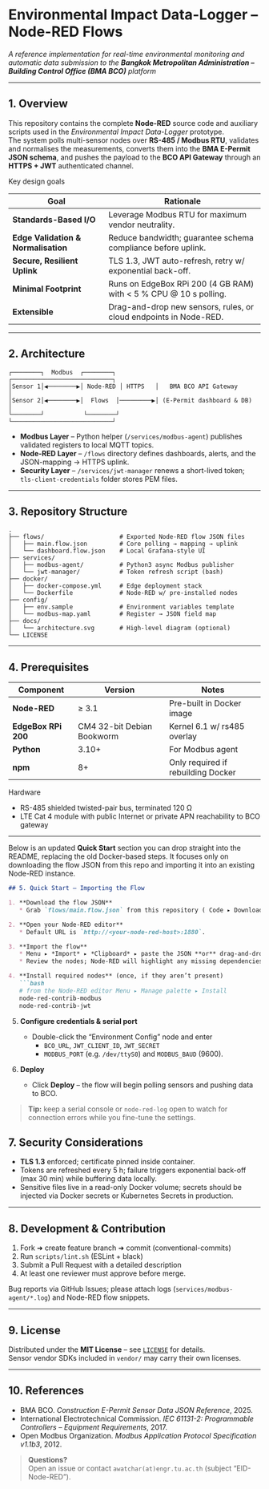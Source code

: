 # Environmental Impact Data-Logger – Node-RED Flows  
*A reference implementation for real-time environmental monitoring and automatic data submission to the **Bangkok Metropolitan Administration – Building Control Office (BMA BCO)** platform*  

---

## 1. Overview  

This repository contains the complete **Node-RED** source code and auxiliary scripts used in the *Environmental Impact Data-Logger* prototype.  
The system polls multi-sensor nodes over **RS-485 / Modbus RTU**, validates and normalises the measurements, converts them into the **BMA E-Permit JSON schema**, and pushes the payload to the **BCO API Gateway** through an **HTTPS + JWT** authenticated channel.  

Key design goals  

| Goal | Rationale |
|------|-----------|
| **Standards-Based I/O** | Leverage Modbus RTU for maximum vendor neutrality. |
| **Edge Validation & Normalisation** | Reduce bandwidth; guarantee schema compliance before uplink. |
| **Secure, Resilient Uplink** | TLS 1.3, JWT auto-refresh, retry w/ exponential back-off. |
| **Minimal Footprint** | Runs on EdgeBox RPi 200 (4 GB RAM) with < 5 % CPU @ 10 s polling. |
| **Extensible** | Drag-and-drop new sensors, rules, or cloud endpoints in Node-RED. |

---

## 2. Architecture  

```
┌────────┐  Modbus  ┌────────┐           ┌────────────────────────────┐
│Sensor 1│◀────────▶│ Node-RED │ HTTPS   │   BMA BCO API Gateway      │
│Sensor 2│◀────────▶│  Flows  │─────────▶│ (E-Permit dashboard & DB)  │
└────────┘           └────────┘           └────────────────────────────┘
```

* **Modbus Layer** – Python helper (`/services/modbus-agent`) publishes validated registers to local MQTT topics.  
* **Node-RED Layer** – `/flows` directory defines dashboards, alerts, and the JSON-mapping → HTTPS uplink.  
* **Security Layer** – `/services/jwt-manager` renews a short-lived token; `tls-client-credentials` folder stores PEM files.  

---

## 3. Repository Structure  

```
.
├── flows/                     # Exported Node-RED flow JSON files
│   ├── main.flow.json         # Core polling → mapping → uplink
│   └── dashboard.flow.json    # Local Grafana-style UI
├── services/
│   ├── modbus-agent/          # Python3 async Modbus publisher
│   └── jwt-manager/           # Token refresh script (bash)
├── docker/
│   ├── docker-compose.yml     # Edge deployment stack
│   └── Dockerfile             # Node-RED w/ pre-installed nodes
├── config/
│   ├── env.sample             # Environment variables template
│   └── modbus-map.yaml        # Register → JSON field map
├── docs/
│   └── architecture.svg       # High-level diagram (optional)
└── LICENSE
```

---

## 4. Prerequisites  

| Component | Version | Notes |
|-----------|---------|-------|
| **Node-RED** | ≥ 3.1 | Pre-built in Docker image |
| **EdgeBox RPi 200** | CM4 32-bit Debian Bookworm | Kernel 6.1 w/ rs485 overlay |
| **Python** | 3.10+ | For Modbus agent |
| **npm** | 8+ | Only required if rebuilding Docker |

Hardware  

* RS-485 shielded twisted-pair bus, terminated 120 Ω  
* LTE Cat 4 module with public Internet or private APN reachability to BCO gateway  

---

Below is an updated **Quick Start** section you can drop straight into the README, replacing the old Docker-based steps.  It focuses only on downloading the flow JSON from this repo and importing it into an existing Node-RED instance.

```markdown
## 5. Quick Start — Importing the Flow

1. **Download the flow JSON**  
   * Grab `flows/main.flow.json` from this repository ( Code ▸ Download ZIP  or the *Raw* button ▸ Save As ).

2. **Open your Node-RED editor**  
   * Default URL is `http://<your-node-red-host>:1880`.

3. **Import the flow**  
   * Menu ▸ *Import* ▸ *Clipboard* ▸ paste the JSON **or** drag-and-drop the saved file.  
   * Review the nodes; Node-RED will highlight any missing dependencies.

4. **Install required nodes** (once, if they aren’t present)  
   ```bash
   # from the Node-RED editor Menu ▸ Manage palette ▸ Install
   node-red-contrib-modbus
   node-red-contrib-jwt
   ```

5. **Configure credentials & serial port**  
   * Double-click the “Environment Config” node and enter  
     * `BCO_URL`, `JWT_CLIENT_ID`, `JWT_SECRET`  
     * `MODBUS_PORT` (e.g. `/dev/ttyS0`) and `MODBUS_BAUD` (9600).

6. **Deploy**  
   * Click **Deploy** – the flow will begin polling sensors and pushing data to BCO.

> **Tip:** keep a serial console or `node-red-log` open to watch for connection errors while you fine-tune the settings.

## 7. Security Considerations  

* **TLS 1.3** enforced; certificate pinned inside container.  
* Tokens are refreshed every 5 h; failure triggers exponential back-off (max 30 min) while buffering data locally.  
* Sensitive files live in a read-only Docker volume; secrets should be injected via Docker secrets or Kubernetes Secrets in production.

---

## 8. Development & Contribution  

1. Fork ➜ create feature branch ➜ commit (conventional-commits)  
2. Run `scripts/lint.sh` (ESLint + black)  
3. Submit a Pull Request with a detailed description  
4. At least one reviewer must approve before merge.

Bug reports via GitHub Issues; please attach logs (`services/modbus-agent/*.log`) and Node-RED flow snippets.

---

## 9. License  

Distributed under the **MIT License** – see [`LICENSE`](LICENSE) for details.  
Sensor vendor SDKs included in `vendor/` may carry their own licenses.

---

## 10. References  

* BMA BCO. *Construction E-Permit Sensor Data JSON Reference*, 2025.  
* International Electrotechnical Commission. *IEC 61131-2: Programmable Controllers – Equipment Requirements*, 2017.  
* Open Modbus Organization. *Modbus Application Protocol Specification v1.1b3*, 2012.  

> **Questions?**  
> Open an issue or contact `awatchar(at)engr.tu.ac.th` (subject “EID-Node-RED”).
